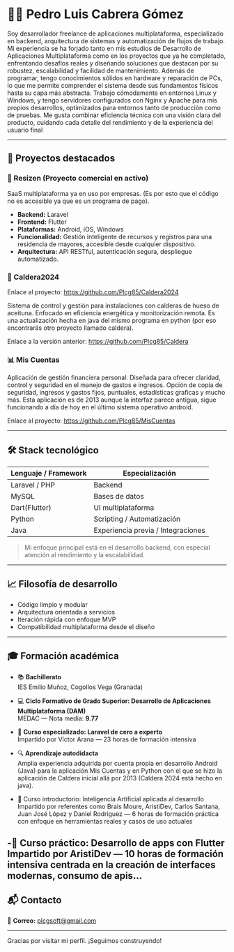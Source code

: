 # 👨‍💻 Pedro Luis Cabrera Gómez

Soy desarrollador freelance de aplicaciones multiplataforma, especializado en backend, arquitectura de sistemas y automatización de flujos de trabajo. Mi experiencia se ha forjado tanto en mis estudios de Desarrollo de Aplicaciones Multiplataforma como en los proyectos que ya he completado, enfrentando desafíos reales y diseñando soluciones que destacan por su robustez, escalabilidad y facilidad de mantenimiento.
Además de programar, tengo conocimientos sólidos en hardware y reparación de PCs, lo que me permite comprender el sistema desde sus fundamentos físicos hasta su capa más abstracta. Trabajo cómodamente en entornos Linux y Windows, y tengo servidores configurados con Nginx y Apache para mis propios desarrollos, optimizados para entornos tanto de producción como de pruebas.
Me gusta combinar eficiencia técnica con una visión clara del producto, cuidando cada detalle del rendimiento y de la experiencia del usuario final

---

## 🚀 Proyectos destacados

### 🧠 Resizen (Proyecto comercial en activo)
SaaS multiplataforma ya en uso por empresas. (Es por esto que el código no es accesible ya que es un programa de pago).  
- **Backend:** Laravel  
- **Frontend:** Flutter  
- **Plataformas:** Android, iOS, Windows  
- **Funcionalidad:** Gestión inteligente de recursos y registros para una residencia de mayores, accesible desde cualquier dispositivo.  
- **Arquitectura:** API RESTful, autenticación segura, despliegue automatizado.

### 🔧 Caldera2024 

Enlace al proyecto: https://github.com/Plcg85/Caldera2024

Sistema de control y gestión para instalaciones con calderas de hueso de aceituna. Enfocado en eficiencia energética y monitorización remota.
Es una actualización hecha en java del mismo programa en python (por eso encontrarás otro proyecto llamado caldera).

Enlace a la versión anterior: https://github.com/Plcg85/Caldera

### 📊 Mis Cuentas
Aplicación de gestión financiera personal. Diseñada para ofrecer claridad, control y seguridad en el manejo de gastos e ingresos.
Opción de copia de seguridad, ingresos y gastos fijos, puntuales, estadísticas graficas y mucho más. Esta aplicación es de 2013 aunque 
la interfaz parece antigua, sigue funcionando a día de hoy en el último sistema operativo android.

Enlace al proyecto: https://github.com/Plcg85/MisCuentas

---

## 🛠️ Stack tecnológico

| Lenguaje / Framework | Especialización |
|----------------------|-----------------|
| Laravel / PHP        | Backend         |
| MySQL                | Bases de datos  |
| Dart(Flutter)        | UI multiplataforma |
| Python               | Scripting / Automatización |
| Java                 | Experiencia previa / Integraciones |

> Mi enfoque principal está en el desarrollo backend, con especial atención al rendimiento y la escalabilidad.

---

## 📈 Filosofía de desarrollo

- Código limpio y modular
- Arquitectura orientada a servicios
- Iteración rápida con enfoque MVP
- Compatibilidad multiplataforma desde el diseño

---

## 🎓 Formación académica

- 📚 **Bachillerato**  
  IES Emilio Muñoz, Cogollos Vega (Granada)

- 💻 **Ciclo Formativo de Grado Superior: Desarrollo de Aplicaciones Multiplataforma (DAM)**  
  MEDAC — Nota media: **9.77**

- 🧠 **Curso especializado: Laravel de cero a experto**  
  Impartido por Víctor Arana — 23 horas de formación intensiva

- 🔍 **Aprendizaje autodidacta**  
  Amplia experiencia adquirida por cuenta propia en desarrollo Android (Java) para la aplicación Mis Cuentas
  y en Python con el que se hizo la aplicación de Caldera inicial allá por 2013 (Caldera 2024 está hecho en java). 

- 🤖 Curso introductorio: Inteligencia Artificial aplicada al desarrollo
  Impartido por referentes como Brais Moure, AristiDev, Carlos Santana, Juan José López y Daniel Rodríguez — 6 horas de formación práctica con enfoque en herramientas reales y casos de uso actuales

-📱 Curso práctico: Desarrollo de apps con Flutter
  Impartido por AristiDev — 10 horas de formación intensiva centrada en la creación de interfaces modernas, consumo de apis...
---



## 📬 Contacto

📧 **Correo:** [plcgsoft@gmail.com](mailto:plcgsoft@gmail.com)  

---

Gracias por visitar mi perfil. ¡Seguimos construyendo!
